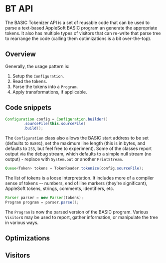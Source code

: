 # BT API

The BASIC Tokenizer API is a set of reusable code that can be used to parse a text-based AppleSoft BASIC program an generate the appropriate tokens.  It also has multiple types of visitors that can re-write that parse tree to rearrange the code (calling them optimizations is a bit over-the-top).

## Overview

Generally, the usage pattern is:
1. Setup the `Configuration`.
2. Read the tokens.
3. Parse the tokens into a `Program`.
4. Apply transformations, if applicable.

## Code snippets

```java
Configuration config = Configuration.builder()
        .sourceFile(this.sourceFile)
        .build();
```

The `Configuration` class also allows the BASIC start address to be set (defaults to `0x801`), set the maximum line length (this is in bytes, and defaults to `255`, but feel free to experiment).  Some of the classes report output via the debug stream, which defaults to a simple null stream (no output) - replace with `System.out` or another `PrintStream`.

```java
Queue<Token> tokens = TokenReader.tokenize(config.sourceFile);
```

The list of tokens is a loose interpretation. It includes more of a compiler sense of tokens -- numbers, end of line markers (they're significant), AppleSoft tokens, strings, comments, identifiers, etc.

```java
Parser parser = new Parser(tokens);
Program program = parser.parse();
```

The `Program` is now the parsed version of the BASIC program.  Various `Visitor`s may be used to report, gather information, or manipulate the tree in various ways.

## Optimizations

## Visitors

